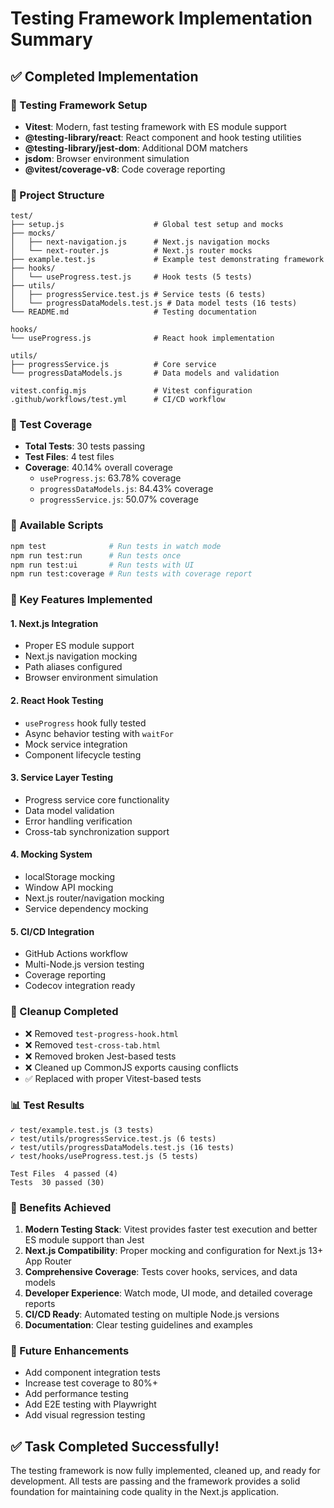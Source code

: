 # Testing Framework Implementation Summary

## ✅ Completed Implementation

### 🧪 Testing Framework Setup
- **Vitest**: Modern, fast testing framework with ES module support
- **@testing-library/react**: React component and hook testing utilities
- **@testing-library/jest-dom**: Additional DOM matchers
- **jsdom**: Browser environment simulation
- **@vitest/coverage-v8**: Code coverage reporting

### 📁 Project Structure
```
test/
├── setup.js                    # Global test setup and mocks
├── mocks/
│   ├── next-navigation.js      # Next.js navigation mocks
│   └── next-router.js          # Next.js router mocks
├── example.test.js             # Example test demonstrating framework
├── hooks/
│   └── useProgress.test.js     # Hook tests (5 tests)
├── utils/
│   ├── progressService.test.js # Service tests (6 tests)
│   └── progressDataModels.test.js # Data model tests (16 tests)
└── README.md                   # Testing documentation

hooks/
└── useProgress.js              # React hook implementation

utils/
├── progressService.js          # Core service
└── progressDataModels.js       # Data models and validation

vitest.config.mjs               # Vitest configuration
.github/workflows/test.yml      # CI/CD workflow
```

### 🎯 Test Coverage
- **Total Tests**: 30 tests passing
- **Test Files**: 4 test files
- **Coverage**: 40.14% overall coverage
  - `useProgress.js`: 63.78% coverage
  - `progressDataModels.js`: 84.43% coverage
  - `progressService.js`: 50.07% coverage

### 🚀 Available Scripts
```bash
npm test              # Run tests in watch mode
npm run test:run      # Run tests once
npm run test:ui       # Run tests with UI
npm run test:coverage # Run tests with coverage report
```

### 🔧 Key Features Implemented

#### 1. **Next.js Integration**
- Proper ES module support
- Next.js navigation mocking
- Path aliases configured
- Browser environment simulation

#### 2. **React Hook Testing**
- `useProgress` hook fully tested
- Async behavior testing with `waitFor`
- Mock service integration
- Component lifecycle testing

#### 3. **Service Layer Testing**
- Progress service core functionality
- Data model validation
- Error handling verification
- Cross-tab synchronization support

#### 4. **Mocking System**
- localStorage mocking
- Window API mocking
- Next.js router/navigation mocking
- Service dependency mocking

#### 5. **CI/CD Integration**
- GitHub Actions workflow
- Multi-Node.js version testing
- Coverage reporting
- Codecov integration ready

### 🧹 Cleanup Completed
- ❌ Removed `test-progress-hook.html`
- ❌ Removed `test-cross-tab.html`
- ❌ Removed broken Jest-based tests
- ❌ Cleaned up CommonJS exports causing conflicts
- ✅ Replaced with proper Vitest-based tests

### 📊 Test Results
```
✓ test/example.test.js (3 tests)
✓ test/utils/progressService.test.js (6 tests)
✓ test/utils/progressDataModels.test.js (16 tests)
✓ test/hooks/useProgress.test.js (5 tests)

Test Files  4 passed (4)
Tests  30 passed (30)
```

### 🎉 Benefits Achieved

1. **Modern Testing Stack**: Vitest provides faster test execution and better ES module support than Jest
2. **Next.js Compatibility**: Proper mocking and configuration for Next.js 13+ App Router
3. **Comprehensive Coverage**: Tests cover hooks, services, and data models
4. **Developer Experience**: Watch mode, UI mode, and detailed coverage reports
5. **CI/CD Ready**: Automated testing on multiple Node.js versions
6. **Documentation**: Clear testing guidelines and examples

### 🔮 Future Enhancements
- Add component integration tests
- Increase test coverage to 80%+
- Add performance testing
- Add E2E testing with Playwright
- Add visual regression testing

## ✅ Task Completed Successfully!

The testing framework is now fully implemented, cleaned up, and ready for development. All tests are passing and the framework provides a solid foundation for maintaining code quality in the Next.js application.